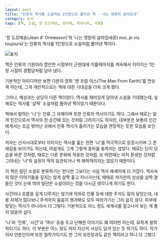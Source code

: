 ```yaml
---
layout: post
title: "인류의 역사를 소설처럼 1인칭으로 풀어낸 책 - 나는 영원히 살아있네"
category: 도서
tags: [책, 소설, 장 도르메송, 정미애, 북레시피, 서평]
---
```


'장 도르메송(Jean d' Ormesson)'의
'나는 영원히 살아있네(Et moi, je vis toujours)'는
인류의 역사를 1인칭으로 소설처럼 풀어낸 책이다.

![표지](https://lh3.googleusercontent.com/cG52rHtr3kBdO3jfPocz9GjdVovS8qfy3goAVKnE9OnjIqRS1LEJZOdl_386f4uEov6f7Ee1KX5XVw=s480)

책은 인류의 기원이라 할만한 시점부터 근현대에 이를때까지를
계속해서 이어지는 1인칭 시점의 경험담처럼 담아 냈다.

기본적인 아이디어만 보면 다분히 영화 '맨 프럼 어스(The Man From Earth)'를 연상케 하는데,
그게 개인적으로는 책에 대한 기대감을 더욱 크게 했다.

그러나, 예상과는 상당히 다른 책이었다.
역사를 재미있게 담아낸 소설을 기대했는데,
실제로는 역사를 '살짝' 소설처럼 풀어낸 책이었기 때문이다.

책에서 말하는 '나'는
인류 그 자체이며
또한 인류의 역사이기도 하다.
그래서 때로는 일개 인간으로서 역사의 한 순간에 있는 것처럼 그려지기도 하지만,
대부분은 보통의 인간에게서는 조금 벗어난 곳에서
인류 역사가 흘러가는 모습을 관망하는 듯한 모습을 보인다.

저자는 선사시대로부터 이어지는 역사를 훑는 한편
'나'를 적극적으로 등장시키며 그 존재감을 보이기도 하는데,
아쉽게도 그게 그렇게 흥미를 동하지는 않았다.
때로는 단지 모습을 바꾼 것처럼,
때로는 다른 문화에 적응한 것처럼,
또 어떤때는 마치 환생한 것처럼 그려내는 '나'의 설정이
딱히 일관되거나 썩 매력적이지는 않았기 때문이다.

이 책은 일단 소설로 분류하기는 한다만
그보다는 사실 역사 에세이에 더 가깝다.
역사속의 많은 이야기들을 깊지는 않게 살짝 훑고 지나가는데,
때때로 저자만의 상상을 살짝 곁들인 것이 눈에 띄어 일단은 소설이라는 것을 다시금 생각나게 하기도 한다.

사건이나 흐름을 깊게 다루지는 않기에 의외로 인물 등에 대한 주석도 많이 달았는데,
내용 자체가 많다보니 주석까지 꼼꼼히 챙겨봐도 모두 따라가기는 그리 쉽지 않다.
피부에 맞닿는 역사가 아니라서 더 그렇다.
기본적으로 어느 정도 세계사를 알고나서 보는 게 좋지 않을까 싶다.

'나'와 '인류', '시간'과 '역사' 등을 두고 난해한 이야기도 꽤 여러번 하는데,
묘하게 철학적이기도 하다.
이 부분은 어느 정도 저자 자신의 사상도 담겨 있는 듯 하기도 하다.
작가이자 언론인이며 또한 철학가이기도 한 그의 유언장과도 같은 책이라고 하니 더 그렇다.
